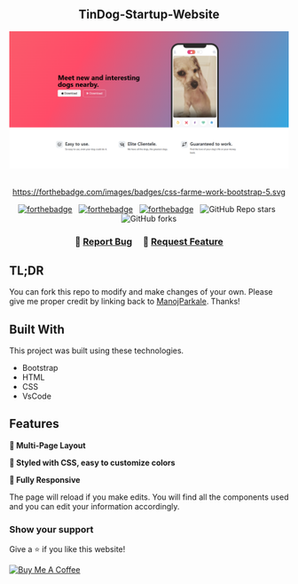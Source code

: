<h2 align="center">
TinDog-Startup-Website <br/>
</h2>
<div align="center">
  <img alt="Demo" src="./TinDog.png" />
</div>

<br/>

<center>

https://forthebadge.com/images/badges/css-farme-work-bootstrap-5.svg

[![forthebadge](https://forthebadge.com/images/badges/css-farme-work-bootstrap-5.svg)](https://forthebadge.com) &nbsp;
[![forthebadge](https://forthebadge.com/images/badges/made-with-html.svg)](https://forthebadge.com) &nbsp;
[![forthebadge](https://forthebadge.com/images/badges/made-with-css.svg)](https://forthebadge.com) &nbsp;
![GitHub Repo stars](https://img.shields.io/github/stars/ManojParkale/TinDog-Startup-Website?color=red&logo=github&style=for-the-badge) &nbsp;
![GitHub forks](https://img.shields.io/github/forks/ManojParkale/TinDog-Startup-Website?color=red&logo=github&style=for-the-badge)

</center>

<h3 align="center">
    🔹
    <a href="https://github.com/ManojParkale/TinDog-Startup-Website/issues">Report Bug</a> &nbsp; &nbsp;
    🔹
    <a href="https://github.com/ManojParkale/TinDog-Startup-Website/issues">Request Feature</a>
</h3>

## TL;DR

You can fork this repo to modify and make changes of your own. Please give me proper credit by linking back to [ManojParkale](https://github.com/ManojParkale/TinDog-Startup-Website). Thanks!

## Built With

This project was built using these technologies.

- Bootstrap
- HTML
- CSS
- VsCode

## Features

**📖 Multi-Page Layout**

**🎨 Styled with CSS, easy to customize colors**

**📱 Fully Responsive**

The page will reload if you make edits.
You will find all the components used and you can edit your information accordingly.

### Show your support

Give a ⭐ if you like this website!

<a href="https://www.buymeacoffee.com/ManojParkale" target="_blank"><img src="https://cdn.buymeacoffee.com/buttons/v2/default-violet.png" alt="Buy Me A Coffee" height= "60px" width= "217px" ></a>

